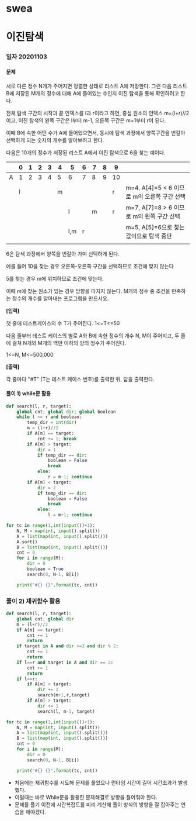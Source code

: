 # swea

# 이진탐색

### 일자 20201103

#### 문제

서로 다른 정수 N개가 주어지면 정렬한 상태로 리스트 A에 저장한다. 그런 다음 리스트 B에 저장된 M개의 정수에 대해 A에 들어있는 수인지 이진 탐색을 통해 확인하려고 한다.

전체 탐색 구간의 시작과 끝 인덱스를 l과 r이라고 하면, 중심 원소의 인덱스 m=(l+r)//2 이고, 이진 탐색의 왼쪽 구간은 l부터 m-1, 오른쪽 구간은 m+1부터 r이 된다.

이때 B에 속한 어떤 수가 A에 들어있으면서, 동시에 탐색 과정에서 양쪽구간을 번갈아 선택하게 되는 숫자의 개수를 알아보려고 한다.

다음은 10개의 정수가 저장된 리스트 A에서 이진 탐색으로 6을 찾는 예이다.


|      | 0    | 1    | 2    | 3    | 4    | 5    | 6    | 7    | 8    | 9    |                                             |
| ---- | ---- | ---- | ---- | ---- | ---- | ---- | ---- | ---- | ---- | ---- | ------------------------------------------- |
| A    | 1    | 2    | 3    | 4    | 5    | 6    | 7    | 8    | 9    | 10   |                                             |
|      | l    |      |      |      | m    |      |      |      |      | r    | m=4, A[4]=5 < 6 이므로 m의 오른쪽 구간 선택 |
|      |      |      |      |      |      | l    |      | m    |      | r    | m=7, A[7]=8 > 6 이므로 m의 왼쪽 구간 선택   |
|      |      |      |      |      |      | l,m  | r    |      |      |      | m=5, A[5]=6으로 찾는 값이므로 탐색 중단     |
|      |      |      |      |      |      |      |      |      |      |      |                                             |



6은 탐색 과정에서 양쪽을 번갈아 가며 선택하게 된다.


예를 들어 10을 찾는 경우 오른쪽-오른쪽 구간을 선택하므로 조건에 맞지 않는다

5를 찾는 경우 m에 위치하므로 조건에 맞는다.

이때 m에 찾는 원소가 있는 경우 방향을 따지지 않는다. M개의 정수 중 조건을 만족하는 정수의 개수를 알아내는 프로그램을 만드시오.


**[입력]**

첫 줄에 테스트케이스의 수 T가 주어진다. 1<=T<=50

다음 줄부터 테스트 케이스의 별로 A와 B에 속한 정수의 개수 N, M이 주어지고, 두 줄에 걸쳐 N개와 M개의 백만 이하의 양의 정수가 주어진다.

1<=N, M<=500,000

**[출력]**

각 줄마다 "#T" (T는 테스트 케이스 번호)를 출력한 뒤, 답을 출력한다.



#### 풀이 1) while문 활용

```python
def search(l, r, target):
    global cnt; global dir; global boolean
    while l <= r and boolean:
        temp_dir = int(dir)
        m = (l+r)//2
        if A[m] == target:
            cnt += 1; break
        if A[m] > target:
            dir = 1
            if temp_dir == dir:
                boolean = False
                break
            else:
                r = m-1; continue
        if A[m] < target:
            dir = 2
            if temp_dir == dir:
                boolean = False
                break
            else:
                l = m+1; continue

for tc in range(1,int(input())+1):
    N, M = map(int, input().split())
    A = list(map(int, input().split()))
    A.sort()
    B = list(map(int, input().split()))
    cnt = 0
    for i in range(M):
        dir = 0
        boolean = True
        search(0, N-1, B[i])

    print("#{} {}".format(tc, cnt))
```



### 풀이 2) 재귀함수 활용

```python
def search(l, r, target):
    global cnt; global dir
    m = (l+r)//2
    if A[m] == target:
        cnt += 1
        return
    if target in A and dir >=3 and dir % 2:
        cnt += 1
        return
    if l==r and target in A and dir == 2:
        cnt += 1
        return
    if l<=r:
        if A[m] < target:
            dir += 2
            search(m+1,r,target)
        if A[m] > target:
            dir += 1
            search(l, m-1, target)

for tc in range(1,int(input())+1):
    N, M = map(int, input().split())
    A = list(map(int, input().split()))
    B = list(map(int, input().split()))
    cnt = 0
    for i in range(M):
        dir = 0
        search(0, N-1, B[i])

    print("#{} {}".format(tc, cnt))
```



- 처음에는 재귀함수를 시도해 문제를 풀었으나 런타임 시간이 길어 시간초과가 발생했다.
- 이럴때는 바로 While문을 활용한 문제해결로 방향을 틀어줘야 한다.
- 문제를 풀기 이전에 시간복잡도를 미리 계산해 풀이 방식의 방향을 잘 잡아주는 연습을 해야겠다.